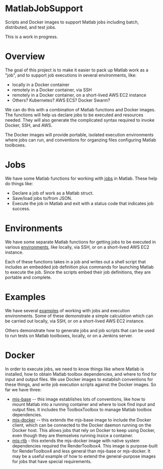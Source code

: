 # MatlabJobSupport
Scripts and Docker images to support Matlab jobs including batch, distributed, and test jobs.

This is a work in progress.

# Overview
The goal of this project is to make it easier to pack up Matlab work as a "job", and to support job executions in several environments, like:
 - locally in a Docker container
 - remotely in a Docker container, via SSH
 - remotely in a Docker container, on a short-lived AWS EC2 instance
 - Others?  Kubernetes?  AWS ECS?  Docker Swarm?
 
We can do this with a combination of Matlab functions and Docker images.  The functions will help us declare jobs to be executed and resources needed.  They will also generate the complicated syntax required to invoke Docker, SSH, and AWS.

The Docker images will provide portable, isolated execution environments where jobs can run, and conventions for organzing files configuring Matlab toolboxes.

# Jobs
We have some Matlab functions for working with [jobs](matlab/jobs) in Matlab.  These help do things like:
 - Declare a job of work as a Matlab struct.
 - Save/load jobs to/from JSON.
 - Execute the job in Matlab and exit with a status code that indicates job success.
 
# Environments
We have some separate Matlab functions for getting jobs to be executed in various [environments](matlab/environments), like locally, via SSH, or on a short-lived AWS EC2 instance.

Each of these functions takes in a job and writes out a shell script that includes an embedded job definition plus commands for launching Matlab to execute the job.  Since the scripts embed their job definitions, they are portable and complete.

# Examples
We have several [examples](matlab/examples) of working with jobs and execution environments.  Some of these demonstrate a simple calculation which can be carried out locally, via SSH, or on a short-lived AWS EC2 instance.

Others demonstrate how to generate jobs and job scripts that can be used to run tests on Matlab toolboxes, locally, or on a Jenkins server.

# Docker
In order to execute jobs, we need to know things like where Matlab is installed, how to obtain Matlab toolbox dependencies, and where to find for input and output files.  We use Docker images to establish conventions for these things, and write job execution scripts against the Docker images.  So far we have three:
 - [mjs-base](docker/mjs-base) -- this image establishes lots of conventions, like how to mount Matlab into a running container and where to look find input and output files.  It includes the ToolboxToolbox to manage Matlab toolbox dependencies.
 - [mjs-docker](docker/mjs-docker) -- this extends the mjs-base image to include the Docker client, which can be connected to the Docker daemon running on the Docker host.  This allows jobs that rely on Docker to keep using Docker, even though they are themselves running insice a container.
 - [mjs-rtb](docker/mjs-rtb) - this extends the mjs-docker image with native system dependencies required the RenderToolbox4.  This image is purpose-built for RenderToolbox4 and less general than mjs-base or mjs-docker.  It may be a useful example of how to extend the general-purpose images for jobs that have special requirements.
